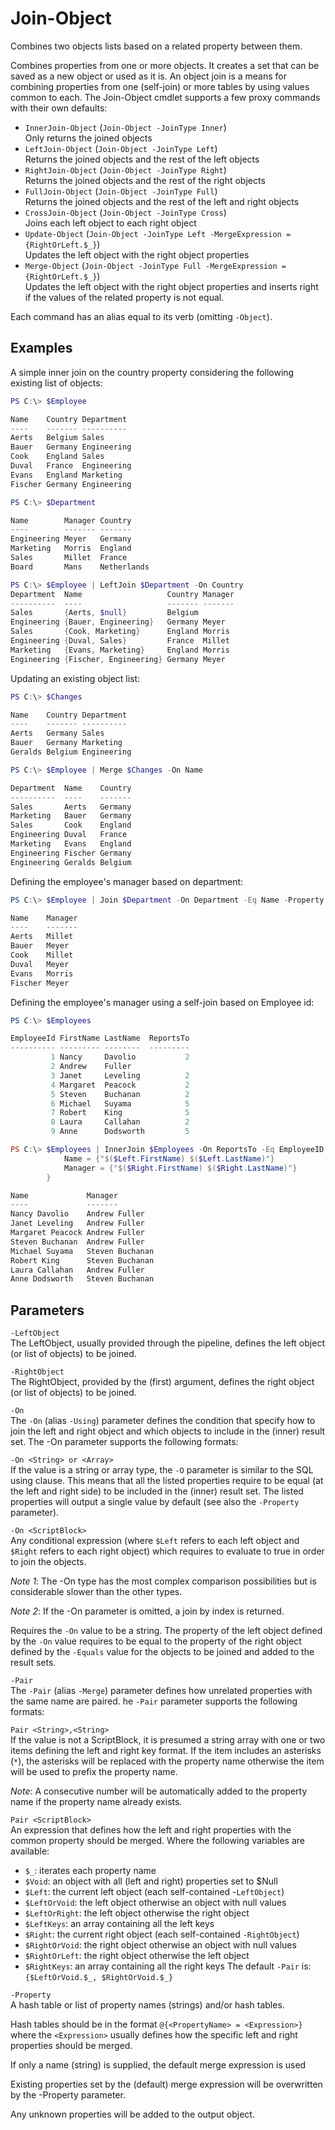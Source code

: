 # Join-Object
Combines two objects lists based on a related property between them.

Combines properties from one or more objects. It creates a set that can
be saved as a new object or used as it is. An object join is a means for
combining properties from one (self-join) or more tables by using values
common to each. The Join-Object cmdlet supports a few proxy commands with
their own defaults:
- `InnerJoin-Object` (`Join-Object -JoinType Inner`)  
Only returns the joined objects
- `LeftJoin-Object` (`Join-Object -JoinType Left`)  
Returns the joined objects and the rest of the left objects
- `RightJoin-Object` (`Join-Object -JoinType Right`)  
Returns the joined objects and the rest of the right objects
- `FullJoin-Object` (`Join-Object -JoinType Full`)  
Returns the joined objects and the rest of the left and right objects
- `CrossJoin-Object` (`Join-Object -JoinType Cross`)  
Joins each left object to each right object
- `Update-Object` (`Join-Object -JoinType Left -MergeExpression = {RightOrLeft.$_}`)  
Updates the left object with the right object properties
- `Merge-Object` (`Join-Object -JoinType Full -MergeExpression = {RightOrLeft.$_}`)  
Updates the left object with the right object properties and inserts
right if the values of the related property is not equal.

Each command has an alias equal to its verb (omitting `-Object`).

 ## Examples 
A simple inner join on the country property considering the following
existing list of objects:
```powershell
PS C:\> $Employee

Name    Country Department
----    ------- ----------
Aerts   Belgium Sales
Bauer   Germany Engineering
Cook    England Sales
Duval   France  Engineering
Evans   England Marketing
Fischer Germany Engineering

PS C:\> $Department

Name        Manager Country
----        ------- -------
Engineering Meyer   Germany
Marketing   Morris  England
Sales       Millet  France
Board       Mans    Netherlands

PS C:\> $Employee | LeftJoin $Department -On Country
Department  Name                   Country Manager
----------  ----                   ------- -------
Sales       {Aerts, $null}         Belgium
Engineering {Bauer, Engineering}   Germany Meyer
Sales       {Cook, Marketing}      England Morris
Engineering {Duval, Sales}         France  Millet
Marketing   {Evans, Marketing}     England Morris
Engineering {Fischer, Engineering} Germany Meyer
```

Updating an existing object list:
```powershell
PS C:\> $Changes

Name    Country Department
----    ------- ----------
Aerts   Germany Sales
Bauer   Germany Marketing
Geralds Belgium Engineering

PS C:\> $Employee | Merge $Changes -On Name

Department  Name    Country
----------  ----    -------
Sales       Aerts   Germany
Marketing   Bauer   Germany
Sales       Cook    England
Engineering Duval   France
Marketing   Evans   England
Engineering Fischer Germany
Engineering Geralds Belgium
```

Defining the employee's manager based on department:
```powershell
PS C:\> $Employee | Join $Department -On Department -Eq Name -Property @{Name = {$Left.$_}}, "Manager"

Name    Manager
----    -------
Aerts   Millet
Bauer   Meyer
Cook    Millet
Duval   Meyer
Evans   Morris
Fischer Meyer
```

Defining the employee's manager using a self-join based on Employee id:
```powershell
PS C:\> $Employees

EmployeeId FirstName LastName  ReportsTo
---------- --------- --------  ---------
         1 Nancy     Davolio           2
         2 Andrew    Fuller
         3 Janet     Leveling          2
         4 Margaret  Peacock           2
         5 Steven    Buchanan          2
         6 Michael   Suyama            5
         7 Robert    King              5
         8 Laura     Callahan          2
         9 Anne      Dodsworth         5

PS C:\> $Employees | InnerJoin $Employees -On ReportsTo -Eq EmployeeID -Property @{
            Name = {"$($Left.FirstName) $($Left.LastName)"}
            Manager = {"$($Right.FirstName) $($Right.LastName)"}
        }

Name             Manager
----             -------
Nancy Davolio    Andrew Fuller
Janet Leveling   Andrew Fuller
Margaret Peacock Andrew Fuller
Steven Buchanan  Andrew Fuller
Michael Suyama   Steven Buchanan
Robert King      Steven Buchanan
Laura Callahan   Andrew Fuller
Anne Dodsworth   Steven Buchanan
```

## Parameters

`-LeftObject`  
The LeftObject, usually provided through the pipeline, defines the
left object (or list of objects) to be joined.

`-RightObject`  
The RightObject, provided by the (first) argument, defines the right
object (or list of objects) to be joined.

`-On`  
The `-On` (alias `-Using`) parameter defines the condition that specify
how to join the left and right object and which objects to include in the
(inner) result set. The -On parameter supports the following formats:

`-On <String> or <Array>`  
If the value is a string or array type, the `-O` parameter is similar to
the SQL using clause. This means that all the listed properties require
to be equal (at the left and right side) to be included in the (inner)
result set. The listed properties will output a single value by default
(see also the `-Property` parameter).

`-On <ScriptBlock>`  
Any conditional expression (where `$Left` refers to each left object and
`$Right` refers to each right object) which requires to evaluate to true
in order to join the objects.

_Note 1_: The -On <ScriptBlock> type has the most complex comparison
possibilities but is considerable slower than the other types.

_Note 2_: If the -On parameter is omitted, a join by index is returned.

Requires the `-On` value to be a string. The property of the left object
defined by the `-On` value requires to be equal to the property of the
right object defined by the `-Equals` value for the objects to be joined
and added to the result sets.

`-Pair`  
The `-Pair` (alias `-Merge`) parameter defines how unrelated properties
with the same name are paired.
	he `-Pair` parameter supports the following formats:

`Pair <String>,<String>`  
If the value is not a ScriptBlock, it is presumed a string array with
one or two items defining the left and right key format. If the item
includes an asterisks (`*`), the asterisks will be replaced with the
property name otherwise the item will be used to prefix the property name.

_Note_: A consecutive number will be automatically added to the property
name if the property name already exists.

`Pair <ScriptBlock>`  
An expression that defines how the left and right properties with the
common property should be merged. Where the following variables are
available:

- `$_`: iterates each property name
- `$Void`: an object with all (left and right) properties set to $Null
- `$Left`: the current left object (each self-contained -`LeftObject`)
- `$LeftOrVoid`: the left object otherwise an object with null values
- `$LeftOrRight`: the left object otherwise the right object
- `$LeftKeys`: an array containing all the left keys
- `$Right`: the current right object (each self-contained `-RightObject`)
- `$RightOrVoid`: the right object otherwise an object with null values
- `$RightOrLeft`: the right object otherwise the left object
- `$RightKeys`: an array containing all the right keys
The default `-Pair` is: `{$LeftOrVoid.$_, $RightOrVoid.$_}`

`-Property`  
A hash table or list of property names (strings) and/or hash tables.

Hash tables should be in the format `@{<PropertyName> = <Expression>}`
where the `<Expression>` usually defines how the specific left and
right properties should be merged.

If only a name (string) is supplied, the default merge expression
is used

Existing properties set by the (default) merge expression will be
overwritten by the -Property parameter.

Any unknown properties will be added to the output object.
